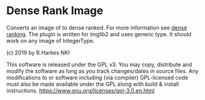 # Dense Rank Image
Converts an image of  to dense ranked.
For more information see <a href="https://en.wikipedia.org/wiki/Ranking#Dense_ranking_(%221223%22_ranking)">dense ranking</a>.
The plugin is written for imglib2 and uses generic type. It should work on any image of IntegerType.


(c) 2019 by R.Harkes NKI

This software is released under the GPL v3. You may copy, distribute and modify the software as long as you track changes/dates in source files. Any modifications to or software including (via compiler) GPL-licensed code must also be made available under the GPL along with build & install instructions. https://www.gnu.org/licenses/gpl-3.0.en.html
